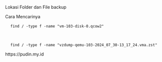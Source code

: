 <P>Lokasi Folder dan File backup</P>
<p>Cara Mencarinya</p>
<pre>
  <code>find / -type f -name "vm-103-disk-0.qcow2"</code>
</pre>
<br/>
<pre>
  <code>find / -type f -name "vzdump-qemu-103-2024_07_30-13_17_24.vma.zst"</code>
</pre>
<p>https://pudin.my.id</p>

